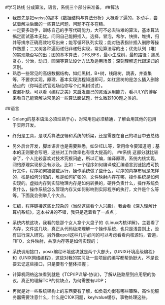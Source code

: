 #学习路线
分成算法，语言，系统三个部分来准备。
##算法

- 我首先是把weiss的那本《数据结构与算法分析》大概看了遍的，多动手，尝试着解决后面的一些算法问题，问题不在多在精。
- 一定要多动手，训练自己的手写代码能力，大可不必去钻难的算法，基本算法搞定面试基本无忧。问问自己能把插入，选择，冒泡，希尔，快排，堆排，归并等排序正确高效地写出来；能写循环队列实现；能对链表指针插入删除等操作熟悉；二叉树各种遍历递归非递归实现，常见算法写的出；优先队列（堆）的实现能否写的出；图的基本算法，DFS,BFS，最小生成树，最短路径；熟悉贪心，分治，动归，回溯等算法设计方法及适用场景；深刻理解迭代跟递归的区别。
- 熟悉一些常见的高级数据结构，如红黑树，B+树，线段树，跳表，并查集等，不要求实现，原理、基本实现流程知道即可，如红黑树的是怎么插入删除结点的（你叫面试官现场给你写个红黑树试试）。
- 查漏补缺，可以看《编程之美》来启发自己的灵活运用能力，看JULY的博客来看自己能否解决常见的一些算法面试题，什么微软100题之类的。

##语言
- Golang的基本语法必须烂熟于心，对常用包必须精通，了解会用其他的包用于实际开发。
- 终归是工具，是联系算法逻辑和系统的桥梁，还是需要在自己的项目中去总结.
- 另外后台开发，脚本语言也是需要熟悉，如SHELL等，常用命令要知道吧；基本的正则要会写吧，这些对工作效率也有很大提高的。
##系统
这部分就比较杂了，个人比较喜欢对技术究根问底，所以汇编，编译原理，系统内核实现，网络原理实现都会有涉及。比如：一个程序如何编译成汇编语言到链接成可执行文件，程序如何被装载运行，操作系统做了些什么，程序的内存布局是怎样的，栈是如何分配的，堆是如何扩张的，文件映射内存在哪，操作系统是如何实现的。虚拟内存到实际物理内存是如何转换的，硬件负责什么，操作系统负责什么，操作系统怎么管理内存又如何影响到实际程序的执行，文件是什么等等。下面我会例举几个大点。

- 汇编，程序链接这些比较杂的（当然这些看个人兴趣），我会看《深入理解计算机系统》，这本书讲的不错，我只是选着看了一点点；
- 系统内核这块，我看的是那个女人拿个大盘子的《Linux内核详解》，主要看了内存，文件这几块，真正从代码级来理解一个操作系统，也只是浅尝则止，没有进行深入研究。另外像epoll这种几乎必问的可以考虑看看内核源码，管道，FIFO，文件映射，共享内存等是如何实现的；
- 系统调用接口，posix编程环境这块就是两个大部头，《UNIX环境高级编程》和《UNIX网络编程》，这些对我的实习及一些项目的编写都帮助挺大，不是说要去记这些接口，只是要有个整体把握；
- 计算机网络这块看到就是《TCP/IP详解-协议》，了解从链路层到应用层的协议，真正的理解TCP的优缺点，为何需要有UDP；
- 再就是对一些系统架构上的东西要有了解，如负载均衡有哪些策略，高性能服务器需要注意什么，什么是C10K问题，key/value缓存，事物处理这些。
